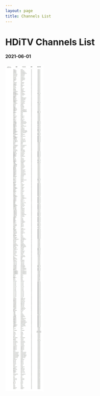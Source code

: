 ```yaml
---
layout: page
title: Channels List
---
```

# HDiTV Channels List

#### 2021-06-01

![Channels-list](assets/img/channel-list.jpg)

